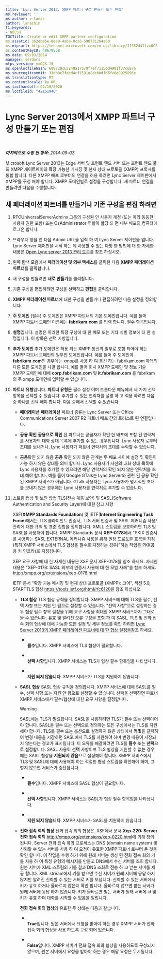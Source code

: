 ```yaml
---
title: 'Lync Server 2013: XMPP 파트너 구성 만들기 또는 편집'
ms.reviewer: ''
ms.author: v-lanac
author: lanachin
f1.keywords:
- NOCSH
TOCTitle: Create or edit XMPP partner configuration
ms:assetid: 362dbe5e-8ee9-4aba-8c26-5907312b4a60
ms:mtpsurl: https://technet.microsoft.com/en-us/library/JJ552447(v=OCS.15)
ms:contentKeyID: 48679558
ms.date: 09/03/2014
manager: serdars
mtps_version: v=OCS.15
ms.openlocfilehash: 609729c65240a17b70f7ef7115bd4901f37c687a
ms.sourcegitcommit: 33db8c7febd4cf1591e8dcbbdfd6fc8e8925896e
ms.translationtype: MT
ms.contentlocale: ko-KR
ms.lasthandoff: 02/19/2020
ms.locfileid: "42151940"
---
```

<div data-xmlns="http://www.w3.org/1999/xhtml">

<div class="topic" data-xmlns="http://www.w3.org/1999/xhtml" data-msxsl="urn:schemas-microsoft-com:xslt" data-cs="http://msdn.microsoft.com/">

<div data-asp="https://msdn2.microsoft.com/asp">

# <a name="create-or-edit-xmpp-partner-configuration-in-lync-server-2013"></a>Lync Server 2013에서 XMPP 파트너 구성 만들기 또는 편집

</div>

<div id="mainSection">

<div id="mainBody">

<span> </span>

_**마지막으로 수정 된 항목:** 2014-09-03_

Microsoft Lync Server 2013는 Edge 서버 및 프런트 엔드 서버 또는 프런트 엔드 풀의 XMPP 게이트웨이와 확장 가능한 메시징 및 현재 상태 프로토콜 (XMPP) 프록시를 통합 합니다. 다른 XMPP 배포 로부터의 연결을 허용 하려면 Lync Server 제어판에서 XMPP를 구성 해야 합니다. XMPP 도메인별로 설정을 구성합니다. 새 파트너 연결을 만들려면 다음을 수행합니다.

<div>

## <a name="to-create-a-new-federated-partner-or-edit-an-existing-configuration"></a>새 페더레이션 파트너를 만들거나 기존 구성을 편집 하려면

1.  RTCUniversalServerAdmins 그룹의 구성원 인 사용자 계정 (또는 이와 동등한 사용자 권한 포함) 또는 CsAdministrator 역할이 할당 되 면 내부 배포의 컴퓨터에 로그온 합니다.

2.  브라우저 창을 연 다음 Admin URL을 입력 하 여 Lync Server 제어판을 엽니다. Lync Server 제어판을 시작 하는 데 사용할 수 있는 다양 한 방법에 대 한 자세한 내용은 [Open Lync server 2013 관리 도구](lync-server-2013-open-lync-server-administrative-tools.md)를 참조 하십시오.

3.  왼쪽 탐색 모음에서 **페더레이션 및 외부 액세스**를 클릭한 다음 **XMPP 페더레이션 파트너**를 클릭합니다.

4.  새 구성을 만들려면 **새로 만들기**를 클릭합니다.

5.  기존 구성을 편집하려면 구성을 선택하고 **편집**을 클릭합니다.

6.  **XMPP 페더레이션 파트너**에 대한 구성을 만들거나 편집하려면 다음 설정을 정의합니다.

7.  **주 도메인** (필수) 주 도메인은 XMPP 파트너의 기본 도메인입니다. 예를 들어 XMPP 파트너 도메인 이름에는 **fabrikam.com** 를 입력 합니다. 필수 항목입니다.

8.  **설명**입니다. 설명은 이러한 특정 구성에 대 한 메모 또는 기타 식별 정보에 대 한 설명입니다. 이 항목은 선택 사항입니다.

9.  **추가 도메인** 추가 도메인은 허용 되는 XMPP 통신의 일부로 포함 되어야 하는 XMPP 파트너 도메인의 일부인 도메인입니다. 예를 들어 주 도메인이 **fabrikam.com**인 경우에는 xmpp를 사용 하 여 통신 하는 fabrikam.com 아래의 다른 모든 도메인을 나열 합니다. 예를 들어 회사 XMPP 도메인 및 정보 기술 XMPP 도메인에 대해 **corp.fabrikam.com** 및 **it.fabrikam.com** 를 fabrikam의 주 xmpp 도메인에 입력할 수 있습니다.

10. **파트너 유형**입니다. **파트너 유형은** 필수 설정 이며 드롭다운 메뉴에서 세 가지 선택 항목을 선택할 수 있습니다. 추가할 수 있는 연락처를 설명 하 고 적용 하려면 다음 중 하나를 선택 해야 합니다. 다음 중에서 선택할 수 있습니다.
    
      - **페더레이션** **페더레이션** 파트너 종류는 Lync Server 또는 Office Communications Server 2007 R2 파트너 배포 간의 트러스트 된 연결입니다.
    
      - **공용 확인** **공용으로 확인** 된 파트너는 공급자가 확인 한 배포에 포함 된 연락처를 사용자의 대화 상대 목록에 추가할 수 있는 경우입니다. Lync 사용자 로부터 초대를 보내거나, Lync 사용자가 파트너 연락처의 초대를 수락할 수 있습니다.
    
      - **공용**확인 되지 않음 **공용** 확인 되지 않은 관계는 두 배포 사이에 설정 및 확인이 가능 하지 않은 상태를 의미 합니다. Lync 사용자가 자신의 대화 상대 목록에 Lync 사용자를 추가할 수 있으려면 해당 연락처의 확인 되지 않은 연락처를 초대 해야 합니다. 예를 들어 Google GTalk는 Lync Server와 관련 된 공용 확인 된 XMPP 서비스가 아닙니다. GTalk 사용자는 Lync 사용자가 명시적인 초대를 보내지 않은 경우에는 Lync 사용자를 연락처로 추가할 수 없습니다.

11. 스트림 협상 및 보안 방법 TLS(전송 계층 보안) 및 SASL(Software Authentication and Security Layer)에 대한 참고 사항
    
    XSF(**XMPP Standards Foundation**) 및 IETF(**Internet Engineering Task Force**)에서는 TLS 클라이언트 인증서, TLS 서버 인증서 및 SASL 메커니즘 사용/관리에 대한 규칙 및 표준 집합을 정의합니다. XMLL 스트림을 보호하려면 TLS 및 SASL을 사용해야 합니다. XMPP Standards 문서 **XEP-0178**에서 "PKIX 인증서를 사용하는 SASL EXTERNAL 메커니즘 사용을 위해 권장 프로토콜 흐름을 지정(특히 XMPP 서비스에서 TLS 협상을 필수로 지정하는 경우)"하는 작업은 PKI(공용 키 인프라)로 지칭됩니다.
    
    XEP 요구 사항에 대 한 자세한 내용은 XSF 문서 XEP-0178를 참조 하세요. 자세한 내용은 "XEP-0178: SASL 외부의 인증서 사용에 대 한 모범 사례"를 참조 하세요. <http://xmpp.org/extensions/xep-0178.html>
    
    IETF 문서 "확장 가능 메시징 및 현재 상태 프로토콜 (XMPP): 코어", 섹션 5.0, STARTTLS 협상 <https://tools.ietf.org/html/rfc6120>을 참조 하십시오.
    
      - **TLS 협상** TLS 협상 규칙을 정의합니다. XMPP 서비스에 대해 TLS를 필수, 선택 사항 또는 지원 안 됨으로 설정할 수 있습니다. "선택 사항"으로 설정하는 경우 협상 필수 항목 결정을 위해 요구 사항을 최대한 XMPP 서비스까지 그대로 둘 수 있습니다. 유효 및 알려진 오류 구성을 포함 하 여 SASL, TLS 및 전화 접속 회의 협상에 대해 가능한 모든 설정 및 세부 정보를 확인 하려면 [Lync Server 2013의 XMPP 페더레이션 파트너에 대 한 협상 설정을](lync-server-2013-negotiation-settings-for-xmpp-federated-partners.md)참조 하세요.
        
          - <span></span>  
            **필수**입니다. XMPP 서비스에 TLS 협상이 필요합니다.
        
          - <span></span>  
            **선택 사항**입니다. XMPP 서비스는 TLS가 협상 필수 항목임을 나타냅니다.
        
          - <span></span>  
            **지원 되지 않습니다**. XMPP 서비스가 TLS를 지원하지 않습니다.
    
      - **SASL 협상** SASL 협상 규칙을 정의합니다. XMPP 서비스에 대해 SASL를 필수, 선택 사항 또는 지원 안 됨으로 설정할 수 있습니다. 선택을 선택하면 파트너 XMPP 서비스에서 필수/협상에 대한 요구 사항을 결정합니다.
        
        <div>
        

        > [!WARNING]  
        > SASL에는 TLS가 필요합니다. SASL을 사용하려면 TLS가 필수 또는 선택이어야 합니다. SASL을 필수 또는 선택으로 정의하는 모든 구성에서는 TLS를 지원해야 합니다. TLS를 필수 또는 옵션으로 설정하지 않은 상태에서 <STRONG>커밋</STRONG>을 클릭하여 변경 내용을 저장하면 SASL에서 TLS를 지원해야 하며 변경 내용이 저장되지 않는다는 경고가 표시됩니다. 이 오류를 해결하려면 TLS를 <STRONG>필수</STRONG> 또는 <STRONG>선택</STRONG>으로 설정합니다. SASL 사용이 선택 사항이며 TLS 협상을 지원할 수 없는 경우에는 SASL 협상을 <STRONG>지원되지 않음</STRONG>으로 설정해야 합니다. XMPP 서비스에서 TLS 및 SASL에 대해 사용해야 하는 적절한 협상 스트림을 확인해야 하며, 그렇지 않으면 서비스가 중단됩니다.

        
        </div>
        
          - <span></span>  
            **필수**입니다. XMPP 서비스에 SASL 협상이 필요합니다.
        
          - <span></span>  
            **선택 사항**입니다. XMPP 서비스는 SASL가 협상 필수 항목임을 나타냅니다.
        
          - <span></span>  
            **지원 되지 않습니다**. XMPP 서비스가 SASL를 지원하지 않습니다.
    
      - **전화 접속 회의 협상** 전화 접속 회의 협상은 .XSF에서 문서 **Xep-220: Server 전화 접속 회의** <http://xmpp.org/extensions/xep-0220.html>에 의해 정의 됩니다. Server 전화 접속 회의 프로세스는 DNS (domain name system) 및 신뢰할 수 있는 서버를 사용 하 여 요청이 유효한 XMPP 파트너 로부터 온 것을 확인 합니다. 이 작업을 수행 하기 위해 원래 서버는 생성 된 전화 접속 회의 키를 사용 하 여 특정 유형의 메시지를 만들고 DNS에서 수신 서버를 조회 합니다. 원본 서버가 XML 스트림의 키를 결과 DNS 조회로 전송 하 고 받는 서버를 제공 합니다. XML stream에서 키를 받으면 수신 서버가 원래 서버에 응답 하지 않지만 알려진 신뢰할 수 있는 서버로 키를 보냅니다. 신뢰할 수 있는 서버에서 키가 유효 하거나 올바르지 않은지 확인 합니다. 올바르지 않으면 받는 서버가 원래 서버에 응답 하지 않습니다. 키가 올바르면 받는 서버가 원래 서버에 id 및 키가 유효 하며 대화를 시작할 수 있음을 알립니다.
        
        **전화 접속 회의 협상**의 유효한 두 상태는 다음과 같습니다.
        
          - <span></span>  
            **True**입니다. 원본 서버에서 요청을 받아야 하는 경우 XMPP 서버가 전화 접속 회의 협상을 사용 하도록 구성 되어 있습니다.
        
          - <span></span>  
            **False**입니다. XMPP 서버가 전화 접속 회의 협상을 사용하도록 구성되지 않으며, 원본 서버에서 요청을 받아야 하는 경우 해당 요청은 무시됩니다.

</div>

</div>

<span> </span>

</div>

</div>

</div>

